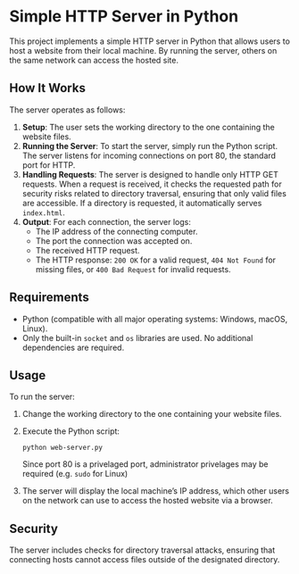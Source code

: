 # Simple HTTP Server in Python

This project implements a simple HTTP server in Python that allows users to host a website from their local machine. By running the server, others on the same network can access the hosted site.

## How It Works

The server operates as follows:

1. **Setup**: The user sets the working directory to the one containing the website files.
2. **Running the Server**: To start the server, simply run the Python script. The server listens for incoming connections on port 80, the standard port for HTTP.
3. **Handling Requests**: The server is designed to handle only HTTP GET requests. When a request is received, it checks the requested path for security risks related to directory traversal, ensuring that only valid files are accessible. If a directory is requested, it automatically serves `index.html`.
4. **Output**: For each connection, the server logs:
    - The IP address of the connecting computer.
    - The port the connection was accepted on.
    - The received HTTP request.
    - The HTTP response: `200 OK` for a valid request, `404 Not Found` for missing files, or `400 Bad Request` for invalid requests.

## Requirements

- Python (compatible with all major operating systems: Windows, macOS, Linux).
- Only the built-in `socket` and `os` libraries are used. No additional dependencies are required.

## Usage

To run the server:

1. Change the working directory to the one containing your website files.
2. Execute the Python script:

    ```
    python web-server.py
    ```

    Since port 80 is a privelaged port, administrator privelages may be required (e.g. `sudo` for Linux)

3. The server will display the local machine’s IP address, which other users on the network can use to access the hosted website via a browser.

## Security

The server includes checks for directory traversal attacks, ensuring that connecting hosts cannot access files outside of the designated directory.
